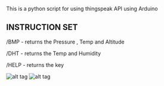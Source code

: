 This is a python script for using thingspeak API using Arduino

INSTRUCTION SET
---------------
/BMP  - returns the Pressure , Temp  and Altitude 

/DHT  - returns the Temp and Humidity 

/HELP - returns the key 

![alt tag](https://github.com/chrissunny94/WirelessSensorNetworks/blob/master/telegram/SCREENSHOTS/serial.png)
![alt tag](https://github.com/chrissunny94/WirelessSensorNetworks/blob/master/telegram/SCREENSHOTS/App.png)


